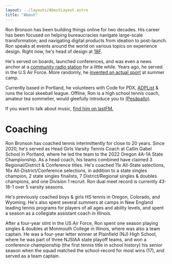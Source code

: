 ```yaml
---
layout: ../layouts/AboutLayout.astro
title: "About"
---
```


Ron Bronson has been building things online for two decades. His career has been focused on helping bureaucracies navigate large-scale transformation; and navigating digital products from ideation to post-launch. Ron speaks at events around the world on various topics on experience design. Right now, he's head of design at [18F](http://18f.gsa.gov/).

He's served on boards, launched conferences, and was even a news anchor at a [community radio station](https://www.podchaser.com/podcasts/daily-local-news-wfhb-492801) for a little while. Years ago, he served in the U.S Air Force. More randomly, he [invented an actual sport](https://en.wikipedia.org/wiki/Tennis_polo) at summer camp.

Currently based in Portland, he volunteers with Code for PDX, [ADPList](https://adplist.org/mentors/ron-bronson) & runs the local skeeball league. Offline, Ron is a high school tennis coach, amateur tea sommelier, would gleefully introduce you to [(Pesäpallo)](https://www.superpesis.fi/uutiset/yhdysvaltalainen-ron-bronson-toteutti-unelmansa-ja-matkusti-suomeen-katsomaan-pesapalloa/). 

If you want to talk about music, [find him on lastFM.](https://www.last.fm/user/statechampion)

# Coaching

Ron Bronson has coached tennis interimittently for close to 20 years. Since 2020, he's served as Head Girls Varsity Tennis Coach at Catlin Gabel School in Portland, where he led the team to the 2022 Oregon 4A-1A State Championship. As a head coach, his teams combined have claimed 3 Regional/District & Conference titles. He's coached 11x All-State selections, 16x All-District/Conference selections, in addition to a state singles champion, 2 state singles finalists, 7 District/Regional singles & doubles champions, and one Division 1 recruit. Ron dual meet record is currently 43-18-1 over 5 varsity seasons.

He's previously coached boys & girls HS tennis in Oregon, Colorado, and Wyoming. He's also spent several summers at camps in New England leading tennis programs for players of all ages and ability levels, and spent a season as a collegiate assistant coach in Illinois.

After a four-year stint in the US Air Force, Ron spent one season playing singles & doubles at Monmouth College in Illinois, where was also a team captain. He was a four-year letter winner at Plainfield (NJ) High School, where he was part of three NJSIAA state playoff teams, and won a conference championship (the first tennis title in school history) his senior season when the squad matched the school-record for most wins (17), and served as a team captain.